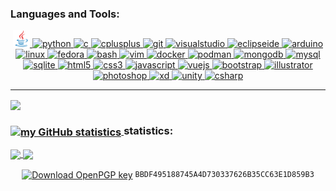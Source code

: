 <h3 align="left">Languages and Tools:</h3>
	<p align="center">
		<a href="https://www.java.com" target="_blank" rel="noreferrer"> <img src="https://raw.githubusercontent.com/devicons/devicon/master/icons/java/java-original.svg" alt="java" width="27" height="27"/> </a>
		<a href="https://www.python.org" target="_blank" rel="noreferrer"> <img src="https://cdn.simpleicons.org/python/#3776AB" alt="python" width="27" height="27"/> </a>
		<a href="https://www.cprogramming.com/" target="_blank" rel="noreferrer"> <img src="https://cdn.simpleicons.org/c/#A8B9CC" alt="c" width="27" height="27"/> </a>
		<a href="https://www.w3schools.com/cpp/" target="_blank" rel="noreferrer"> <img src="https://cdn.simpleicons.org/cplusplus/#00599C" alt="cplusplus" width="27" height="27"/> </a>
		<a href="https://git-scm.com/" target="_blank" rel="noreferrer"> <img src="https://cdn.simpleicons.org/git/#F05032" alt="git" width="27" height="27"/> </a>
		<a href="https://visualstudio.microsoft.com/" target="_blank" rel="noreferrer"> <img src="https://cdn.simpleicons.org/visualstudio/#5C2D91" alt="visualstudio" width="27" height="27" /> </a>
		<a href="https://www.eclipse.org/ide/" target="_blank" rel="noreferrer"> <img src="https://cdn.simpleicons.org/eclipseide/#2C2265" alt="eclipseide" width="27" height="27" /> </a>
		<a href="https://www.arduino.cc/" target="_blank" rel="noreferrer"> <img src="https://cdn.simpleicons.org/arduino/#00878F" alt="arduino" width="27" height="27"/> </a>
		<a href="https://www.linux.org/" target="_blank" rel="noreferrer"> <img src="https://cdn.simpleicons.org/linux/#FCC624" alt="linux" width="27" height="27"/> </a>
		<a href="https://fedoraproject.org/" target="_blank" rel="noreferrer"> <img src="https://cdn.simpleicons.org/fedora/#51A2DA" alt="fedora" width="27" height="27"/> </a>
		<a href="https://www.gnu.org/software/bash/" target="_blank" rel="noreferrer"> <img src="https://cdn.simpleicons.org/gnubash/#4EAA26" alt="bash" width="27" height="27"/> </a>
  	<a href="https://www.vim.org/" target="_blank" rel="noreferrer"> <img src="https://cdn.simpleicons.org/vim/#019733" alt="vim" width="27" height="27" /> </a>
	  <a href="https://www.docker.com/" target="_blank" rel="noreferrer"> <img src="https://cdn.simpleicons.org/docker/#2496ED" alt="docker" width="27" height="27"/> </a>
		<a href="https://www.podman.io/" target="_blank" rel="noreferrer"> <img src="https://cdn.simpleicons.org/podman/#892CA0" alt="podman" width="27" height="27"/> </a>
		<a href="https://www.mongodb.com/" target="_blank" rel="noreferrer"> <img src="https://cdn.simpleicons.org/mongodb/#47A248" alt="mongodb" width="27" height="27"/> </a>
		<a href="https://www.mysql.com/" target="_blank" rel="noreferrer"> <img src="https://cdn.simpleicons.org/mysql/#4479A1" alt="mysql" width="27" height="27"/> </a>
		<a href="https://www.sqlite.org/index.html" target="_blank" rel="noreferrer"> <img src="https://cdn.simpleicons.org/sqlite/#003B57" alt="sqlite" width="27" height="27"/> </a>
		<a href="https://www.w3.org/html/" target="_blank" rel="noreferrer"> <img src="https://cdn.simpleicons.org/html5/#E34F26" alt="html5" width="27" height="27"/> </a>
		<a href="https://www.w3schools.com/css/" target="_blank" rel="noreferrer"> <img src="https://cdn.simpleicons.org/css3/#1572B6" alt="css3" width="27" height="27"/> </a>
		<a href="https://developer.mozilla.org/en-US/docs/Web/JavaScript" target="_blank" rel="noreferrer"> <img src="https://cdn.simpleicons.org/javascript/#F7DF1E" alt="javascript" width="27" height="27"/> </a>
		<a href="https://vuejs.org/" target="_blank" rel="noreferrer"> <img src="https://cdn.simpleicons.org/vuedotjs/#4FC08D" alt="vuejs" width="27" height="27"/> </a>
		<a href="https://getbootstrap.com" target="_blank" rel="noreferrer"> <img src="https://cdn.simpleicons.org/bootstrap/#7952B3" alt="bootstrap" width="27" height="27"/> </a>
		<a href="https://www.adobe.com/in/products/illustrator.html" target="_blank" rel="noreferrer"> <img src="https://cdn.simpleicons.org/adobeillustrator/#FF9A00" alt="illustrator" width="27" height="27"/> </a>
		<a href="https://www.photoshop.com/en" target="_blank" rel="noreferrer"> <img src="https://cdn.simpleicons.org/adobephotoshop/#31A8FF" alt="photoshop" width="27" height="27"/> </a>
	  <a href="https://www.adobe.com/products/xd.html" target="_blank" rel="noreferrer"> <img src="https://cdn.simpleicons.org/adobexd/#FF61F6" alt="xd" width="27" height="27"/> </a>
		<a href="https://unity.com/" target="_blank" rel="noreferrer"> <img src="https://cdn.simpleicons.org/unity/#000000" alt="unity" width="27" height="27"/> </a>
		<a href="https://www.w3schools.com/cs/" target="_blank" rel="noreferrer"> <img src="https://cdn.simpleicons.org/Csharp/#512BD4" alt="csharp" width="27" height="27" /> </a>
	</p>

---
<img align="center" src="https://readme-typing-svg.demolab.com/?random=false&height=585&width=1200&size=20&font=monospace&color=11D116&center=false&vCenter=true&multiline=true&duration=100&pause=0&repeat=false&separator=;&lines=~%3E%20fetchme;.........._____...................._____..........+man@dev;........./\....\................../\....\.........+-------;......../::\____\................/::\____\........+OS:+Human+Gen+Z+(Mohammadreza+Hendiani)+noarch;......./::::|...|.............../:::/..../........+Host:+Carbon-based+lifeform+/+corporeal;....../:::::|...|............../:::/..../.........+Kernel:+Consciousness-Inf-000.hZ.noarch;...../::::::|...|............./:::/..../..........+Uptime:+25+years,+1+day,+12+hours,29+mins;..../:::/|::|...|............/:::/____/...........;.../:::/.|::|...|.........../::::\....\...........;../:::/..|::|___|______..../::::::\....\..._____..;./:::/...|::::::::\....\../:::/\:::\....\./\....\.;/:::/....|:::::::::\____\/:::/..\:::\..../::\____\;\::/..../.~~~~~/:::/..../\::/....\:::\../:::/..../;.\/____/....../:::/..../..\/____/.\:::\/:::/..../.;............./:::/..../............\::::::/..../..;............/:::/..../..............\::::/..../...;.........../:::/..../.............../:::/..../....;........../:::/..../.............../:::/..../.....;........./:::/..../.............../:::/..../......;......../:::/..../.............../:::/..../.......;........\::/..../................\::/..../........;.........\/____/..................\/____/.........;..................................................;" />
<p align="left">
  <h3 align="left"> <a href="https://github.com/Man2Dev/Man2Dev/blob/master/README.md"> <img align="center" src="https://cdn.simpleicons.org/github/#181717" alt="my GitHub statistics" width="24" height="24"/> </a> statistics:</h3>
</p>

<span align="center">
  <a align="center" href="https://github.com/Man2Dev/Man2Dev/blob/master/README.md" alt="my github stats">
  <img align="center" height=200 src="https://github-readme-stats.vercel.app/api?username=man2dev&rank_icon=github&show_icons=hide&hide=contribs&hide_border=true&card_width=320&theme=ayu-mirage" />
  </a>
  <a align="center" href="https://github.com/Man2Dev/Man2Dev/blob/master/README.md" alt="Top languages">
  <img align="center" height=200 src="https://github-readme-stats.vercel.app/api/top-langs?username=man2dev&layout=compact&langs_count=8&card_width=320&hide_border=true&theme=ayu-mirage" />
  </a>
</span>

<p align="center">
  <span><a align="left" href="https://keys.openpgp.org/vks/v1/by-fingerprint/BBDF495188745A4D730337626B35CC63E1D859B3"><img align="center" src="https://custom-icon-badges.demolab.com/badge/OpenPGP-1F2430.svg?logo=shield-lock&logoColor=D2B270" alt="Download OpenPGP key"/></a> <code>BBDF495188745A4D730337626B35CC63E1D859B3</code></span>
</p>
